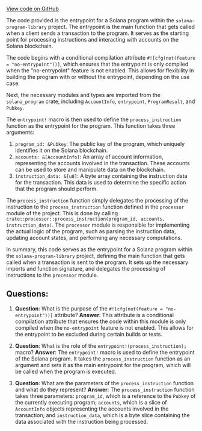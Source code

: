 [View code on GitHub](https://github.com/solana-labs/solana-program-library/associated-token-account/program/src/entrypoint.rs)

The code provided is the entrypoint for a Solana program within the `solana-program-library` project. The entrypoint is the main function that gets called when a client sends a transaction to the program. It serves as the starting point for processing instructions and interacting with accounts on the Solana blockchain.

The code begins with a conditional compilation attribute `#![cfg(not(feature = "no-entrypoint"))]`, which ensures that the entrypoint is only compiled when the "no-entrypoint" feature is not enabled. This allows for flexibility in building the program with or without the entrypoint, depending on the use case.

Next, the necessary modules and types are imported from the `solana_program` crate, including `AccountInfo`, `entrypoint`, `ProgramResult`, and `Pubkey`.

The `entrypoint!` macro is then used to define the `process_instruction` function as the entrypoint for the program. This function takes three arguments:

1. `program_id: &Pubkey`: The public key of the program, which uniquely identifies it on the Solana blockchain.
2. `accounts: &[AccountInfo]`: An array of account information, representing the accounts involved in the transaction. These accounts can be used to store and manipulate data on the blockchain.
3. `instruction_data: &[u8]`: A byte array containing the instruction data for the transaction. This data is used to determine the specific action that the program should perform.

The `process_instruction` function simply delegates the processing of the instruction to the `process_instruction` function defined in the `processor` module of the project. This is done by calling `crate::processor::process_instruction(program_id, accounts, instruction_data)`. The `processor` module is responsible for implementing the actual logic of the program, such as parsing the instruction data, updating account states, and performing any necessary computations.

In summary, this code serves as the entrypoint for a Solana program within the `solana-program-library` project, defining the main function that gets called when a transaction is sent to the program. It sets up the necessary imports and function signature, and delegates the processing of instructions to the `processor` module.
## Questions: 
 1. **Question**: What is the purpose of the `#![cfg(not(feature = "no-entrypoint"))]` attribute?
   **Answer**: This attribute is a conditional compilation attribute that ensures the code within this module is only compiled when the `no-entrypoint` feature is not enabled. This allows for the entrypoint to be excluded during certain builds or tests.

2. **Question**: What is the role of the `entrypoint!(process_instruction);` macro?
   **Answer**: The `entrypoint!` macro is used to define the entrypoint of the Solana program. It takes the `process_instruction` function as an argument and sets it as the main entrypoint for the program, which will be called when the program is executed.

3. **Question**: What are the parameters of the `process_instruction` function and what do they represent?
   **Answer**: The `process_instruction` function takes three parameters: `program_id`, which is a reference to the `Pubkey` of the currently executing program; `accounts`, which is a slice of `AccountInfo` objects representing the accounts involved in the transaction; and `instruction_data`, which is a byte slice containing the data associated with the instruction being processed.